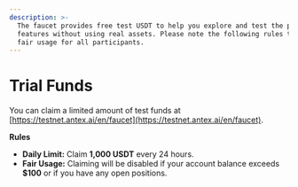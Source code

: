 ```yaml
---
description: >-
  The faucet provides free test USDT to help you explore and test the platform’s
  features without using real assets. Please note the following rules to ensure
  fair usage for all participants.
---
```


# Trial Funds

You can claim a limited amount of test funds at [https://testnet.antex.ai/en/faucet](https://testnet.antex.ai/en/faucet).



**Rules**

* **Daily Limit:** Claim **1,000 USDT** every 24 hours.
* **Fair Usage:** Claiming will be disabled if your account balance exceeds **$100** or if you have any open positions.
